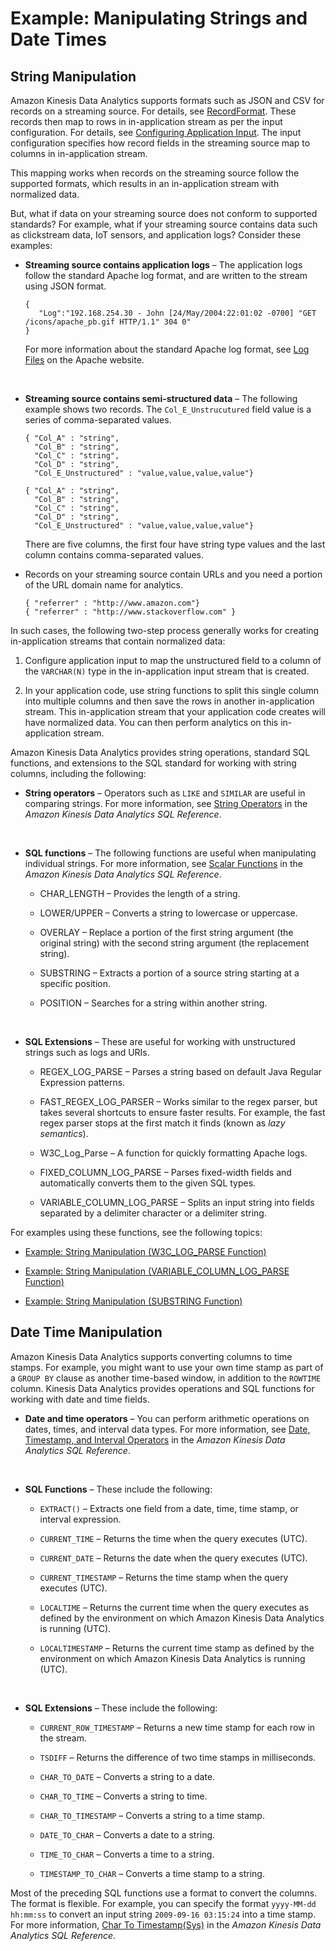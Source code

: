 # Example: Manipulating Strings and Date Times<a name="app-string-datetime-manipulation"></a>

## String Manipulation<a name="string-manipulation"></a>

Amazon Kinesis Data Analytics supports formats such as JSON and CSV for records on a streaming source\. For details, see [RecordFormat](API_RecordFormat.md)\. These records then map to rows in in\-application stream as per the input configuration\. For details, see [Configuring Application Input](how-it-works-input.md)\. The input configuration specifies how record fields in the streaming source map to columns in in\-application stream\. 

This mapping works when records on the streaming source follow the supported formats, which results in an in\-application stream with normalized data\. 

But, what if data on your streaming source does not conform to supported standards? For example, what if your streaming source contains data such as clickstream data, IoT sensors, and application logs? Consider these examples:

+ **Streaming source contains application logs** – The application logs follow the standard Apache log format, and are written to the stream using JSON format\. 

  ```
  {
     "Log":"192.168.254.30 - John [24/May/2004:22:01:02 -0700] "GET /icons/apache_pb.gif HTTP/1.1" 304 0"
  }
  ```

  For more information about the standard Apache log format, see [Log Files](https://httpd.apache.org/docs/2.4/logs.html) on the Apache website\. 

   

+ **Streaming source contains semi\-structured data** – The following example shows two records\. The `Col_E_Unstrucutured` field value is a series of comma\-separated values\.

  ```
  { "Col_A" : "string",
    "Col_B" : "string",
    "Col_C" : "string",
    "Col_D" : "string",
    "Col_E_Unstructured" : "value,value,value,value"}
  
  { "Col_A" : "string",
    "Col_B" : "string",
    "Col_C" : "string",
    "Col_D" : "string",
    "Col_E_Unstructured" : "value,value,value,value"}
  ```

  There are five columns, the first four have string type values and the last column contains comma\-separated values\.

+ Records on your streaming source contain URLs and you need a portion of the URL domain name for analytics\.

  ```
  { "referrer" : "http://www.amazon.com"}
  { "referrer" : "http://www.stackoverflow.com" }
  ```

In such cases, the following two\-step process generally works for creating in\-application streams that contain normalized data:

1. Configure application input to map the unstructured field to a column of the `VARCHAR(N)` type in the in\-application input stream that is created\.

1. In your application code, use string functions to split this single column into multiple columns and then save the rows in another in\-application stream\. This in\-application stream that your application code creates will have normalized data\. You can then perform analytics on this in\-application stream\.

Amazon Kinesis Data Analytics provides string operations, standard SQL functions, and extensions to the SQL standard for working with string columns, including the following: 

+ **String operators** – Operators such as `LIKE` and `SIMILAR` are useful in comparing strings\. For more information, see [String Operators](http://docs.aws.amazon.com/kinesisanalytics/latest/sqlref/sql-reference-string-operators.html) in the *Amazon Kinesis Data Analytics SQL Reference*\.

   

+ **SQL functions** – The following functions are useful when manipulating individual strings\. For more information, see [Scalar Functions](http://docs.aws.amazon.com/kinesisanalytics/latest/sqlref/sql-reference-scalar-functions.html) in the *Amazon Kinesis Data Analytics SQL Reference*\.

  + CHAR\_LENGTH – Provides the length of a string\. 

  + LOWER/UPPER – Converts a string to lowercase or uppercase\. 

  + OVERLAY – Replace a portion of the first string argument \(the original string\) with the second string argument \(the replacement string\)\.

  + SUBSTRING – Extracts a portion of a source string starting at a specific position\. 

  + POSITION – Searches for a string within another string\. 

     

+ **SQL Extensions** – These are useful for working with unstructured strings such as logs and URIs\.

  + REGEX\_LOG\_PARSE – Parses a string based on default Java Regular Expression patterns\.

  + FAST\_REGEX\_LOG\_PARSER – Works similar to the regex parser, but takes several shortcuts to ensure faster results\. For example, the fast regex parser stops at the first match it finds \(known as *lazy semantics*\)\.

  + W3C\_Log\_Parse – A function for quickly formatting Apache logs\.

  + FIXED\_COLUMN\_LOG\_PARSE – Parses fixed\-width fields and automatically converts them to the given SQL types\.

  + VARIABLE\_COLUMN\_LOG\_PARSE – Splits an input string into fields separated by a delimiter character or a delimiter string\.

For examples using these functions, see the following topics:

+ [Example: String Manipulation \(W3C\_LOG\_PARSE Function\) ](string-manipulation-example-1.md)

+ [Example: String Manipulation \(VARIABLE\_COLUMN\_LOG\_PARSE Function\) ](string-manipulation-example-2.md)

+ [Example: String Manipulation \(SUBSTRING Function\)](string-manipulation-example-3.md)

## Date Time Manipulation<a name="datetime-manipulation"></a>

Amazon Kinesis Data Analytics supports converting columns to time stamps\. For example, you might want to use your own time stamp as part of a `GROUP BY` clause as another time\-based window, in addition to the `ROWTIME` column\. Kinesis Data Analytics provides operations and SQL functions for working with date and time fields\. 

+ **Date and time operators** – You can perform arithmetic operations on dates, times, and interval data types\. For more information, see [Date, Timestamp, and Interval Operators](http://docs.aws.amazon.com/kinesisanalytics/latest/sqlref/sql-reference-date-timestamp-interval.html) in the *Amazon Kinesis Data Analytics SQL Reference*\.

   

+ **SQL Functions** – These include the following:

  + `EXTRACT()` – Extracts one field from a date, time, time stamp, or interval expression\.

  + `CURRENT_TIME` – Returns the time when the query executes \(UTC\)\.

  + `CURRENT_DATE` – Returns the date when the query executes \(UTC\)\.

  + `CURRENT_TIMESTAMP` – Returns the time stamp when the query executes \(UTC\)\.

  + `LOCALTIME` – Returns the current time when the query executes as defined by the environment on which Amazon Kinesis Data Analytics is running \(UTC\)\.

  + `LOCALTIMESTAMP` – Returns the current time stamp as defined by the environment on which Amazon Kinesis Data Analytics is running \(UTC\)\.

     

+ **SQL Extensions** – These include the following: 

  + `CURRENT_ROW_TIMESTAMP` – Returns a new time stamp for each row in the stream\. 

  + `TSDIFF` – Returns the difference of two time stamps in milliseconds\.

  + `CHAR_TO_DATE` – Converts a string to a date\.

  + `CHAR_TO_TIME` – Converts a string to time\.

  + `CHAR_TO_TIMESTAMP` – Converts a string to a time stamp\.

  + `DATE_TO_CHAR` – Converts a date to a string\.

  + `TIME_TO_CHAR` – Converts a time to a string\.

  + `TIMESTAMP_TO_CHAR` – Converts a time stamp to a string\.

Most of the preceding SQL functions use a format to convert the columns\. The format is flexible\. For example, you can specify the format `yyyy-MM-dd hh:mm:ss` to convert an input string `2009-09-16 03:15:24` into a time stamp\. For more information, [Char To Timestamp\(Sys\)](http://docs.aws.amazon.com/kinesisanalytics/latest/sqlref/sql-reference-char-to-timestamp.html) in the *Amazon Kinesis Data Analytics SQL Reference*\. 